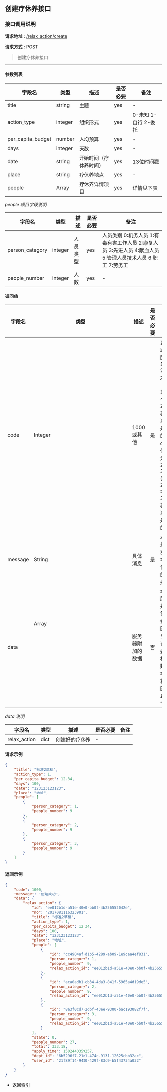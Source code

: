 ## 创建疗休养接口

### 接口调用说明

__请求地址 :__ [/relax_action/create](#)

__请求方式 :__ POST

> 创建疗休养接口

--------------------------------------

#### 参数列表

|字段名|类型|描述|是否必要|备注|
|-|-|-|-|-|
|title|string|主题|yes|-|
|action_type|integer|组织形式|yes|0-未知 1-自行 2-委托|
|per_capita_budget|number|人均预算|yes|-|
|days|integer|天数|yes|-|
|date|string|开始时间（疗休养时间）|yes|13位时间戳|
|place|string|疗休养地点|yes|-|
|people|Array<dict>|疗休养详情项目|yes|详情见下表|

_people 项目字段说明_

|字段名|类型|描述|是否必要|备注|
|-|-|-|-|-|
|person_category|integer|人员类型|yes|人员类别 0:机务人员 1:有毒有害工作人员 2:康复人员 3:先进人员 4:献血人员 5:管理人员技术人员 6:职工 7:劳务工|
|people_number|integer|人数|yes|-|



#### 返回值

|字段名|类型|描述|是否必要|备注|
|-|-|-|-|-|
|code|Integer|1000 或其他|是|当code取值范围为 1000 - 2000 之间时（包含1000, 不包含2000）表示此次操作是成功的。当code取值范围为 2000 - 3000 (包含2000, 不包含3000)表示此次操作是失败的|
|message|String|具体消息|是|本字段是服务器对于本次操作结果的消息描述|
|data|Array<Object>|服务器附加的数据|否|本字段服务器并不是每次都会返回，大当每次请求需要返回相应的数据时本字段将会返回，并且是一个数组|

_data 说明_

|字段名|类型|描述|是否必要|备注|
|-|-|-|-|-|
|relax_action|dict|创建好的疗休养|-|


#### 请求示例

```json
{
	"title": "标准2草稿",
	"action_type": 1,
	"per_capita_budget": 12.34,
	"days": 100,
	"date": "123123123123",
	"place": "地址",
	"people": [
		{
			"person_category": 1,
			"people_number": 9
		},
		{
			"person_category": 2,
			"people_number": 9
		},
		{
			"person_category": 3,
			"people_number": 9
		}
	]
}
```

#### 返回示例

```json
{
    "code": 1000,
    "message": "创建成功",
    "data": {
        "relax_action": {
            "id": "ee012b1d-a51e-40e0-bb0f-4b256552042e",
            "no": "2017081116323901",
            "title": "标准2草稿",
            "action_type": 1,
            "per_capita_budget": 12.34,
            "days": 100,
            "date": "123123123123",
            "place": "地址",
            "people": [
                {
                    "id": "cc4904af-d1b5-4289-ab09-1e9caa4ef831",
                    "person_category": 1,
                    "people_number": 9,
                    "relax_action_id": "ee012b1d-a51e-40e0-bb0f-4b256552042e"
                },
                {
                    "id": "aca0adb1-cb34-4da3-841f-5965a4d19de5",
                    "person_category": 2,
                    "people_number": 9,
                    "relax_action_id": "ee012b1d-a51e-40e0-bb0f-4b256552042e"
                },
                {
                    "id": "8a3f0cd7-2dbf-43ee-9300-bac193082f7f",
                    "person_category": 3,
                    "people_number": 9,
                    "relax_action_id": "ee012b1d-a51e-40e0-bb0f-4b256552042e"
                }
            ],
            "state": 0,
            "people_number": 27,
            "total": 333.18,
            "apply_time": 1502440359257,
            "dept_id": "6b5296f7-21e1-474c-9131-12625cbb32ac",
            "user_id": "21f89f14-9480-429f-83c9-b5f43734a032"
        }
    }
}

```

* [返回索引](../readme.md)
